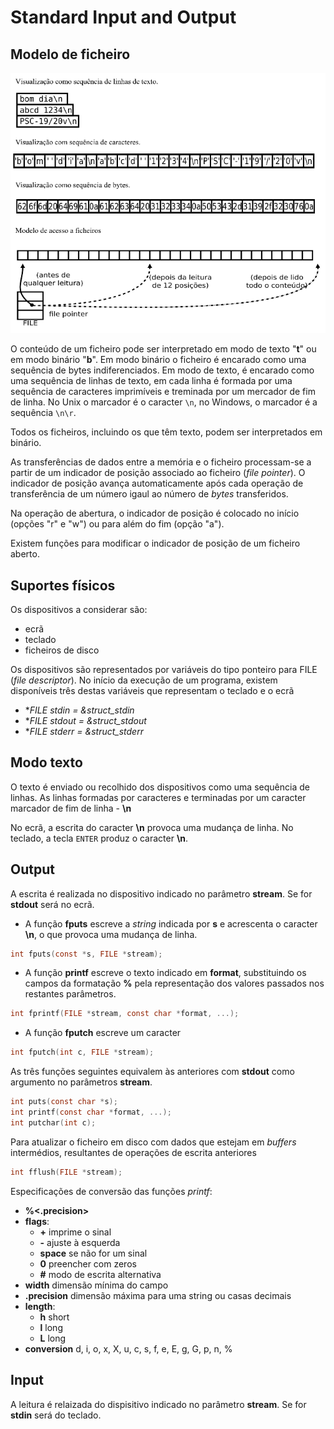 # Standard Input and Output

## Modelo de ficheiro

![Modelo de ficheiro](./img/stdin_out.png)

O conteúdo de um ficheiro pode ser interpretado em modo de texto "**t**" ou em modo binário "**b**". Em modo binário o ficheiro é encarado como uma sequência de bytes indiferenciados. Em modo de texto, é encarado como uma sequência de linhas de texto, em cada linha é formada por uma sequência de caracteres imprimíveis e treminada por um mercador de fim de linha. No Unix o marcador é o caracter ```\n```, no Windows, o marcador é a sequência ```\n\r```.

Todos os ficheiros, incluindo os que têm texto, podem ser interpretados em binário.

As transferências de dados entre a memória e o ficheiro processam-se a partir de um indicador de posição associado ao ficheiro (*file pointer*). O indicador de posição avança automaticamente após cada operação de transferência de um número igaul ao número de *bytes* transferidos.

Na operação de abertura, o indicador de posição é colocado no início (opções "r" e "w") ou para além do fim (opção "a").

Existem funções para modificar o indicador de posição de um ficheiro aberto.

## Suportes físicos

Os dispositivos a considerar são:

- ecrã
- teclado
- ficheiros de disco

Os dispositivos são representados por variáveis do tipo ponteiro para FILE (*file descriptor*). No início da execução de um programa, existem disponíveis três destas variáveis que representam o teclado e o ecrã

- **FILE *stdin = &struct_stdin**
- **FILE *stdout = &struct_stdout**
- **FILE *stderr = &struct_stderr**

## Modo texto

O texto é enviado ou recolhido dos dispositivos como uma sequência de linhas. As linhas formadas por caracteres e terminadas por um caracter marcador de fim de linha - **\n**

No ecrã, a escrita do caracter **\n** provoca uma mudança de linha. No teclado, a tecla ```ENTER``` produz o caracter **\n**.

## Output

A escrita é realizada no dispositivo indicado no parâmetro **stream**. Se for **stdout** será no ecrã.

- A função **fputs** escreve a *string* indicada por **s** e acrescenta o caracter **\n**, o que provoca uma mudança de linha.

```c
int fputs(const *s, FILE *stream);
```

- A função **printf** escreve o texto indicado em **format**, substituindo os campos da formatação **%** pela representação dos valores passados nos restantes parâmetros.

```c
int fprintf(FILE *stream, const char *format, ...);
```

- A função **fputch** escreve um caracter

```c
int fputch(int c, FILE *stream);
```

As três funções seguintes equivalem às anteriores com **stdout** como argumento no parâmetros **stream**.

```c
int puts(const char *s);
int printf(const char *format, ...);
int putchar(int c);
```

Para atualizar o ficheiro em disco com dados que estejam em *buffers* intermédios, resultantes de operações de escrita anteriores

```c
int fflush(FILE *stream);
```

Especificações de conversão das funções *printf*:

- **%<flags><width><.precision><leght><conversion>**
- **flags**:
    * **+** imprime o sinal
    * **-** ajuste à esquerda
    * **space** se não for um sinal
    * **0** preencher com zeros
    * **#** modo de escrita alternativa
- **width** dimensão mínima do campo
- **.precision** dimensão máxima para uma string ou casas decimais
- **length**:
	- **h** short
	- **l** long
	- **L** long
- **conversion** d, i, o, x, X, u, c, s, f, e, E, g, G, p, n, %

## Input

A leitura é relaizada do dispisitivo indicado no parâmetro **stream**. Se for **stdin** será do teclado.

```c

```